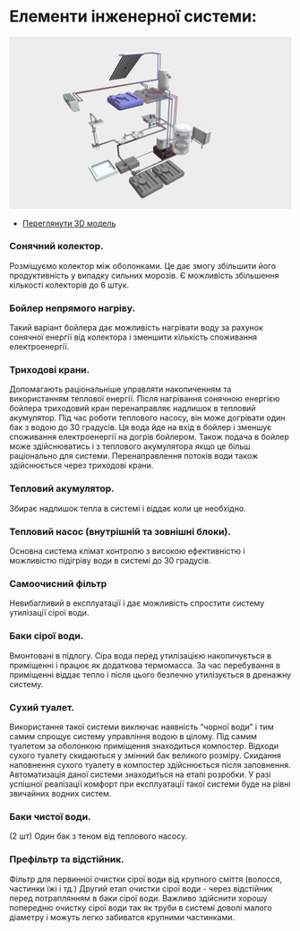 # Елементи інженерної системи:

![alt text](https://github.com/Lifesystems-Laboratory/ablution-block/blob/main/integrated%20system/integrated_system.jpg?raw=true)

* [Переглянути 3D модель](https://sketchfab.com/3d-models/ablution-block-engineering-systems-5aa6472397a7414297a3cd75e5811d56)

### Сонячний колектор. 
Розміщуємо колектор між оболонками. Це дає змогу збільшити його продуктивність у випадку сильних морозів.  Є можливість збільшення кількості колекторів до 6 штук. 

### Бойлер  непрямого  нагріву. 
Такий варіант бойлера дає можливість нагрівати воду за рахунок сонячної енергії  від колектора і зменшити кількість споживання електроенергії.

### Триходові  крани. 
Допомагають раціональніше управляти накопиченням та використанням теплової енергії.  Після нагрівання сонячною енергією бойлера  триходовий кран перенаправляє надлишок в тепловий акумулятор. Під час роботи теплового насосу, він може догрівати один бак з водою до 30 градусів. Ця вода йде на вхід в бойлер і зменшує споживання електроенергії на догрів бойлером. Також подача в бойлер може здійснюватись і з теплового акумулятора  якщо це більш раціонально для системи. Перенаправлення потоків води  також здійснюється через триходові крани.

### Тепловий акумулятор. 
Збирає надлишок тепла в системі і віддає коли це необхідно.

### Тепловий насос (внутрішній та зовнішні блоки). 
Основна система клімат контролю з високою ефективністю і можливістю підігріву води в системі до 30 градусів.

### Самоочисний фільтр
Невибагливий  в експлуатації і дає можливість спростити  систему утилізації сірої води.

### Баки сірої води.
Вмонтовані в підлогу. Сіра вода перед утилізацією накопичується в приміщенні і працює як  додаткова термомасса. За час перебування в приміщенні віддає тепло і  після цього безпечно утилізується в дренажну систему. 

### Сухий туалет.
Використання такої системи виключає наявність “чорної води” і тим самим спрощує систему управління водою в цілому. Під самим туалетом за оболонкою приміщення знаходиться компостер. Відходи сухого туалету скидаються у змінний бак великого розміру. Скидання наповнення сухого туалету в компостер здійснюється   після заповнення. Автоматизація даної системи знаходиться на етапі розробки. У разі успішної реалізації комфорт при експлуатації такої системи буде на рівні звичайних водних систем.

### Баки чистої води.
(2 шт) Один бак  з теном від теплового насосу.

### Префільтр та відстійник.
Фільтр для первинної очистки сірої води від крупного сміття (волосся, частинки їжі і тд.)
Другий етап очистки сірої води - через відстійник перед потраплянням в баки сірої води. Важливо здійснити хорошу попередню очистку сірої води так як труби в системі доволі малого діаметру і можуть легко забиватся крупними частинками.

